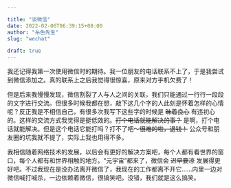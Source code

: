 ```yaml
---

title: "谈微信"
date: 2022-02-06T06:39:15+08:00
author: "糸色先生"
slug: "wechat"

draft: true
---
```


我还记得我第一次使用微信时的期待。我一位朋友的电话联系不上了，于是我尝试到微信添加之。真的联系上之后我觉得很惊喜，原来对方手机欠费了！

但是后来我慢慢发现，微信割裂了人与人之间的关联，我们只能通过一行行一段段的文字进行交流。但很多时候我都在想，敲下这几个字的人此刻是怀着怎样的心情呢？反正我是不相信自己，有很多次我写下这些字的时候是 ~~昧着良心~~ 有违初心的。这样的交流方式我觉得是挺低效的。~~打个电话就能解决的事？~~ 是啊，打个电话就能解决。但是这个电话它能打吗？打不了吧～~~很难的啦，退钱！~~ 公众号和朋友圈的坑我就不提了，实际上我也用得不多。

我相信随着网络技术的发展，以后会有更好的解决方案吧，每个人都有看世界的窗口，每个人都有和世界相触的地方。“元宇宙”都来了，微信会 ~~迟早要凉~~ 发展得更好吧。不过我现在是没办法离开微信了，我现在的工作都离不开它……内里一边对微信喊打喊杀，一边依赖着微信，很搞笑吧。没错，我们就是这么搞笑。

